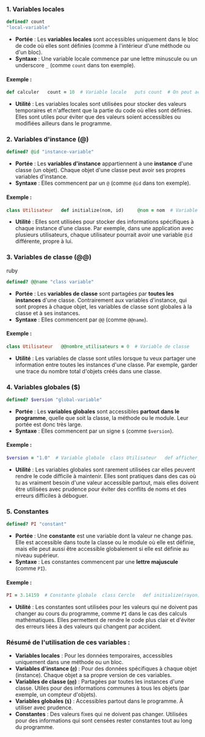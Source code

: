 ### 1. **Variables locales**


```ruby
defined? count
"local-variable"
```



- **Portée** : Les **variables locales** sont accessibles uniquement dans le bloc de code où elles sont définies (comme à l'intérieur d'une méthode ou d'un bloc).
- **Syntaxe** : Une variable locale commence par une lettre minuscule ou un underscore `_` (comme `count` dans ton exemple).

#### Exemple :

```ruby
def calculer   count = 10  # Variable locale   puts count  # On peut accéder à count dans cette méthode end  calculer  # Affiche 10 puts count  # Erreur : count n'existe pas en dehors de la méthode
```

- **Utilité** : Les variables locales sont utilisées pour stocker des valeurs temporaires et n'affectent que la partie du code où elles sont définies. Elles sont utiles pour éviter que des valeurs soient accessibles ou modifiées ailleurs dans le programme.

### 2. **Variables d'instance (@)**

```ruby
defined? @id "instance-variable"
```

- **Portée** : Les **variables d'instance** appartiennent à une **instance** d'une classe (un objet). Chaque objet d'une classe peut avoir ses propres variables d'instance.
- **Syntaxe** : Elles commencent par un `@` (comme `@id` dans ton exemple).

#### Exemple :

```ruby
class Utilisateur   def initialize(nom, id)     @nom = nom  # Variable d'instance     @id = id  # Variable d'instance   end    def afficher_id     puts @id  # On peut accéder à @id dans toute l'instance   end end  u1 = Utilisateur.new("Alice", 1) u2 = Utilisateur.new("Bob", 2)  u1.afficher_id  # Affiche 1 u2.afficher_id  # Affiche 2
```

- **Utilité** : Elles sont utilisées pour stocker des informations spécifiques à chaque instance d'une classe. Par exemple, dans une application avec plusieurs utilisateurs, chaque utilisateur pourrait avoir une variable `@id` différente, propre à lui.

### 3. **Variables de classe (@@)**

ruby

```ruby
defined? @@name "class variable"
```

- **Portée** : Les **variables de classe** sont partagées par **toutes les instances** d'une classe. Contrairement aux variables d'instance, qui sont propres à chaque objet, les variables de classe sont globales à la classe et à ses instances.
- **Syntaxe** : Elles commencent par `@@` (comme `@@name`).

#### Exemple :

```ruby
class Utilisateur   @@nombre_utilisateurs = 0  # Variable de classe    def initialize(nom)     @nom = nom     @@nombre_utilisateurs += 1  # On incrémente chaque fois qu'un utilisateur est créé   end    def self.nombre_total     @@nombre_utilisateurs  # Méthode de classe qui retourne la variable de classe   end end  u1 = Utilisateur.new("Alice") u2 = Utilisateur.new("Bob")  puts Utilisateur.nombre_total  # Affiche 2, car 2 utilisateurs ont été créés
```

- **Utilité** : Les variables de classe sont utiles lorsque tu veux partager une information entre toutes les instances d'une classe. Par exemple, garder une trace du nombre total d'objets créés dans une classe.

### 4. **Variables globales ($)**

```ruby
defined? $version "global-variable"
```

- **Portée** : Les **variables globales** sont accessibles **partout dans le programme**, quelle que soit la classe, la méthode ou le module. Leur portée est donc très large.
- **Syntaxe** : Elles commencent par un signe `$` (comme `$version`).

#### Exemple :

```ruby
$version = "1.0"  # Variable globale  class Utilisateur   def afficher_version     puts "Version: #{$version}"  # On peut accéder à $version ici   end end  u = Utilisateur.new u.afficher_version  # Affiche "Version: 1.0"
```

- **Utilité** : Les variables globales sont rarement utilisées car elles peuvent rendre le code difficile à maintenir. Elles sont pratiques dans des cas où tu as vraiment besoin d'une valeur accessible partout, mais elles doivent être utilisées avec prudence pour éviter des conflits de noms et des erreurs difficiles à déboguer.

### 5. **Constantes**

```ruby
defined? PI "constant"
```

- **Portée** : Une **constante** est une variable dont la valeur ne change pas. Elle est accessible dans toute la classe ou le module où elle est définie, mais elle peut aussi être accessible globalement si elle est définie au niveau supérieur.
- **Syntaxe** : Les constantes commencent par une **lettre majuscule** (comme `PI`).

#### Exemple :

```ruby
PI = 3.14159  # Constante globale  class Cercle   def initialize(rayon)     @rayon = rayon   end    def perimetre     2 * PI * @rayon  # Utilisation de la constante PI   end end  cercle = Cercle.new(5) puts cercle.perimetre  # Affiche le périmètre : 31.4159
```

- **Utilité** : Les constantes sont utilisées pour les valeurs qui ne doivent pas changer au cours du programme, comme `PI` dans le cas des calculs mathématiques. Elles permettent de rendre le code plus clair et d'éviter des erreurs liées à des valeurs qui changent par accident.

### Résumé de l'utilisation de ces variables :

- **Variables locales** : Pour les données temporaires, accessibles uniquement dans une méthode ou un bloc.
- **Variables d'instance (`@`)** : Pour des données spécifiques à chaque objet (instance). Chaque objet a sa propre version de ces variables.
- **Variables de classe (`@@`)** : Partagées par toutes les instances d'une classe. Utiles pour des informations communes à tous les objets (par exemple, un compteur d'objets).
- **Variables globales (`$`)** : Accessibles partout dans le programme. À utiliser avec prudence.
- **Constantes** : Des valeurs fixes qui ne doivent pas changer. Utilisées pour des informations qui sont censées rester constantes tout au long du programme.
